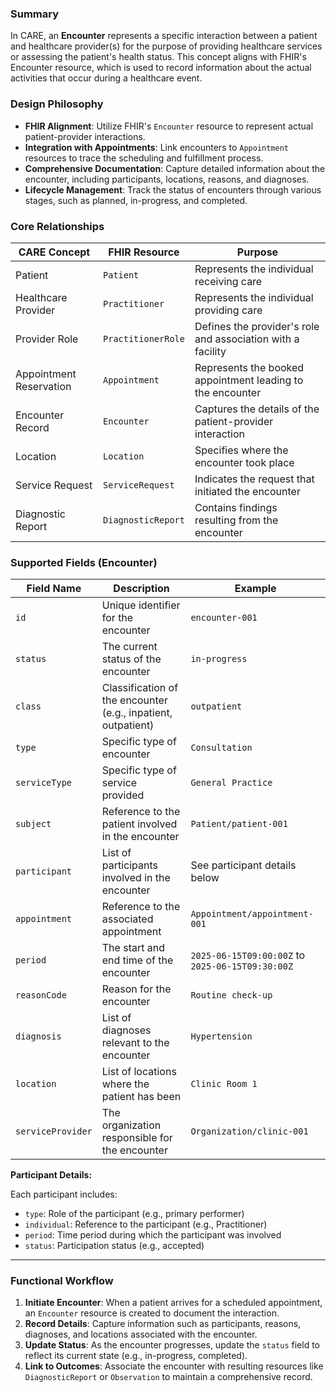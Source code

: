 ### Summary

In CARE, an **Encounter** represents a specific interaction between a patient and healthcare provider(s) for the purpose of providing healthcare services or assessing the patient's health status. This concept aligns with FHIR's Encounter resource, which is used to record information about the actual activities that occur during a healthcare event.

### Design Philosophy

- **FHIR Alignment**: Utilize FHIR's `Encounter` resource to represent actual patient-provider interactions.
- **Integration with Appointments**: Link encounters to `Appointment` resources to trace the scheduling and fulfillment process.
- **Comprehensive Documentation**: Capture detailed information about the encounter, including participants, locations, reasons, and diagnoses.
- **Lifecycle Management**: Track the status of encounters through various stages, such as planned, in-progress, and completed.

### Core Relationships

| CARE Concept            | FHIR Resource      | Purpose                                                     |
| ----------------------- | ------------------ | ----------------------------------------------------------- |
| Patient                 | `Patient`          | Represents the individual receiving care                    |
| Healthcare Provider     | `Practitioner`     | Represents the individual providing care                    |
| Provider Role           | `PractitionerRole` | Defines the provider's role and association with a facility |
| Appointment Reservation | `Appointment`      | Represents the booked appointment leading to the encounter  |
| Encounter Record        | `Encounter`        | Captures the details of the patient-provider interaction    |
| Location                | `Location`         | Specifies where the encounter took place                    |
| Service Request         | `ServiceRequest`   | Indicates the request that initiated the encounter          |
| Diagnostic Report       | `DiagnosticReport` | Contains findings resulting from the encounter              |

### Supported Fields (Encounter)

| Field Name        | Description                                                   | Example                                          |
| ----------------- | ------------------------------------------------------------- | ------------------------------------------------ |
| `id`              | Unique identifier for the encounter                           | `encounter-001`                                  |
| `status`          | The current status of the encounter                           | `in-progress`                                    |
| `class`           | Classification of the encounter (e.g., inpatient, outpatient) | `outpatient`                                     |
| `type`            | Specific type of encounter                                    | `Consultation`                                   |
| `serviceType`     | Specific type of service provided                             | `General Practice`                               |
| `subject`         | Reference to the patient involved in the encounter            | `Patient/patient-001`                            |
| `participant`     | List of participants involved in the encounter                | See participant details below                    |
| `appointment`     | Reference to the associated appointment                       | `Appointment/appointment-001`                    |
| `period`          | The start and end time of the encounter                       | `2025-06-15T09:00:00Z` to `2025-06-15T09:30:00Z` |
| `reasonCode`      | Reason for the encounter                                      | `Routine check-up`                               |
| `diagnosis`       | List of diagnoses relevant to the encounter                   | `Hypertension`                                   |
| `location`        | List of locations where the patient has been                  | `Clinic Room 1`                                  |
| `serviceProvider` | The organization responsible for the encounter                | `Organization/clinic-001`                        |

**Participant Details:**

Each participant includes:

- `type`: Role of the participant (e.g., primary performer)
- `individual`: Reference to the participant (e.g., Practitioner)
- `period`: Time period during which the participant was involved
- `status`: Participation status (e.g., accepted)

---

### Functional Workflow

1. **Initiate Encounter**: When a patient arrives for a scheduled appointment, an `Encounter` resource is created to document the interaction.
2. **Record Details**: Capture information such as participants, reasons, diagnoses, and locations associated with the encounter.
3. **Update Status**: As the encounter progresses, update the `status` field to reflect its current state (e.g., in-progress, completed).
4. **Link to Outcomes**: Associate the encounter with resulting resources like `DiagnosticReport` or `Observation` to maintain a comprehensive record.
